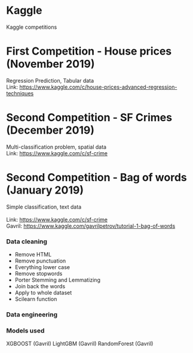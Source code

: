 # Kaggle
Kaggle competitions

# First Competition - House prices (November 2019)
Regression Prediction, Tabular data
<br> Link: https://www.kaggle.com/c/house-prices-advanced-regression-techniques


# Second Competition - SF Crimes (December 2019)
Multi-classification problem, spatial data
<br> Link: https://www.kaggle.com/c/sf-crime



# Second Competition - Bag of words (January 2019)
Simple classification, text data  
<br> Link: https://www.kaggle.com/c/sf-crime
<br> Gavril: https://www.kaggle.com/gavrilpetrov/tutorial-1-bag-of-words

### Data cleaning
- Remove HTML
- Remove punctuation
- Everything lower case
- Remove stopwords
- Porter Stemming and Lemmatizing
- Join back the words
- Apply to whole dataset
- Scilearn function

### Data engineering


### Models used
XGBOOST (Gavril)
LightGBM (Gavril)
RandomForest (Gavril)

